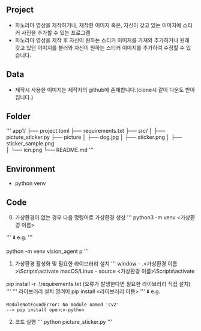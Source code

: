 ## Project
- 파노라마 영상을 제작하거나, 제작한 이미지 혹은, 자신이 갖고 있는 이미지에 스티커 사진을 추가할 수 있는 프로그램
- 파노라마 영상을 제작 후 자신이 원하는 스티커 이미지를 가져와 추가하거나 원래 갖고 있던 이미지를 불러와 자신이 원하는 스티커 이미지를 추가하여 수정할 수 있습니다. 

## Data
- 제작시 사용한 이미지는 제작자의 github에 존재합니다.(clone시 같이 다운도 받아집니다.)

## Folder
'''
app1/
├── project.toml
├── requirements.txt
├── src/
│   ├── picture_sticker.py
├── picture
│   ├── dog.jpg
│   ├── sticker.png
│   ├── sticker_sample.png    
│   └── icn.png
└── README.md
'''

## Environment
- python venv

## Code 
0. 가상환경이 없는 경우 다음 명령어로 가상환경 생성
'''
python3 -m venv <가상환경 이름> 

'''
⬇️ e.g.
'''

python -m venv vision_agent p
'''

1. 가상환경 활성화 및 필요한 라이브러리 설치
'''
window - .\<가상환경 이름>\Scripts\activate
macOS/Linux - source <가상환경 이름>\Scripts\activate

pip install -r .\requirements.txt
(오류가 발생한다면 필요한 라이브러리 직접 설치)
'''
'''
라이브러리 설치 명려어
pip install <라이브러리 이름>
'''
⬇️ e.g.
```
ModuleNotFoundError: No module named 'cv2'
--> pip install opencv-python
```


2. 코드 실행 
'''
python picture_sticker.py
'''